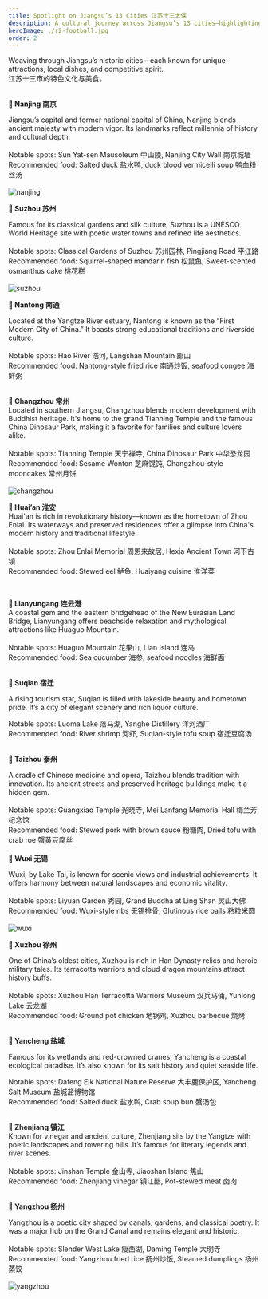 ```yaml
---
title: Spotlight on Jiangsu’s 13 Cities 江苏十三太保
description: A cultural journey across Jiangsu’s 13 cities—highlighting heritage, cuisine, and local rivalry.
heroImage: ./r2-football.jpg
order: 2
---
```

  
Weaving through Jiangsu’s historic cities—each known for unique attractions, local dishes, and competitive spirit. <br>
江苏十三市的特色文化与美食。   <br>
 <br>

**📍 Nanjing 南京**<br>

Jiangsu’s capital and former national capital of China, Nanjing blends ancient majesty with modern vigor. Its landmarks reflect millennia of history and cultural depth.<br>
 <br>
Notable spots: Sun Yat-sen Mausoleum 中山陵, Nanjing City Wall 南京城墙<br>
Recommended food: Salted duck 盐水鸭, duck blood vermicelli soup 鸭血粉丝汤<br>
 <br>
  ![nanjing](./r2-nanjing.jpg)
 <br>

**📍 Suzhou 苏州**<br>

Famous for its classical gardens and silk culture, Suzhou is a UNESCO World Heritage site with poetic water towns and refined life aesthetics.<br>
 <br>
Notable spots: Classical Gardens of Suzhou 苏州园林, Pingjiang Road 平江路 <br>
Recommended food: Squirrel-shaped mandarin fish 松鼠鱼, Sweet-scented osmanthus cake 桃花糕<br>
 <br>
  ![suzhou](./r2-suzhou.jpg)
 <br>

**📍 Nantong 南通**<br>
 
Located at the Yangtze River estuary, Nantong is known as the “First Modern City of China.” It boasts strong educational traditions and riverside culture.<br>
 <br>
Notable spots: Hao River 浩河, Langshan Mountain 郎山<br>
Recommended food: Nantong-style fried rice 南通炒饭, seafood congee 海鲜粥<br>
 <br>

**📍 Changzhou 常州**<br>
Located in southern Jiangsu, Changzhou blends modern development with Buddhist heritage. It's home to the grand Tianning Temple and the famous China Dinosaur Park, making it a favorite for families and culture lovers alike.<br>
 <br>
Notable spots: Tianning Temple 天宁禅寺, China Dinosaur Park 中华恐龙园<br>
Recommended food: Sesame Wonton 芝麻馄饨, Changzhou-style mooncakes 常州月饼<br>
 <br>
  ![changzhou](./r2-changzhou.jpg)
 <br>

**📍 Huai’an 淮安**<br>
Huai'an is rich in revolutionary history—known as the hometown of Zhou Enlai. Its waterways and preserved residences offer a glimpse into China's modern history and traditional lifestyle.<br>
 <br>
Notable spots: Zhou Enlai Memorial 周恩来故居, Hexia Ancient Town 河下古镇<br>
Recommended food: Stewed eel 鲈鱼, Huaiyang cuisine 淮洋菜 <br>

 <br>

**📍 Lianyungang 连云港**<br>
A coastal gem and the eastern bridgehead of the New Eurasian Land Bridge, Lianyungang offers beachside relaxation and mythological attractions like Huaguo Mountain.<br>
 <br>
Notable spots: Huaguo Mountain 花果山, Lian Island 连岛<br>
Recommended food: Sea cucumber 海参, seafood noodles 海鲜面<br>
 <br>

**📍 Suqian 宿迁**<br>
 
A rising tourism star, Suqian is filled with lakeside beauty and hometown pride. It’s a city of elegant scenery and rich liquor culture.<br>

Notable spots: Luoma Lake 落马湖, Yanghe Distillery 洋河酒厂<br>
Recommended food: River shrimp 河虾, Suqian-style tofu soup 宿迁豆腐汤<br>
 <br>


**📍 Taizhou 泰州**<br>

A cradle of Chinese medicine and opera, Taizhou blends tradition with innovation. Its ancient streets and preserved heritage buildings make it a hidden gem.<br>
 <br>
Notable spots: Guangxiao Temple 光晓寺, Mei Lanfang Memorial Hall 梅兰芳纪念馆<br>
Recommended food: Stewed pork with brown sauce 粉糖肉, Dried tofu with crab roe 蟹黄豆腐丝 <br>
 <br>
**📍 Wuxi 无锡**<br>

Wuxi, by Lake Tai, is known for scenic views and industrial achievements. It offers harmony between natural landscapes and economic vitality.<br>
 <br>
Notable spots: Liyuan Garden 秀园, Grand Buddha at Ling Shan 灵山大佛<br>
Recommended food: Wuxi-style ribs 无锡排骨, Glutinous rice balls 粘粒米圆  <br>
 <br>
  ![wuxi](./r2-wuxi.jpg)
 <br>

**📍 Xuzhou 徐州**<br>

One of China’s oldest cities, Xuzhou is rich in Han Dynasty relics and heroic military tales. Its terracotta warriors and cloud dragon mountains attract history buffs.<br>
 <br>
Notable spots: Xuzhou Han Terracotta Warriors Museum 汉兵马俑, Yunlong Lake 云龙湖<br>
Recommended food: Ground pot chicken 地锅鸡, Xuzhou barbecue 烧烤<br>
 <br>
 
**📍 Yancheng 盐城**<br>

Famous for its wetlands and red-crowned cranes, Yancheng is a coastal ecological paradise. It’s also known for its salt history and quiet seaside life.<br>

Notable spots: Dafeng Elk National Nature Reserve 大丰鹿保护区, Yancheng Salt Museum 盐城盐博物馆<br>
Recommended food: Salted duck 盐水鸭, Crab soup bun 蟹汤包<br>
 <br>

**📍 Zhenjiang 镇江**<br>
Known for vinegar and ancient culture, Zhenjiang sits by the Yangtze with poetic landscapes and towering hills. It’s famous for literary legends and river scenes.<br>
 <br>
Notable spots: Jinshan Temple 金山寺, Jiaoshan Island 焦山<br>
Recommended food: Zhenjiang vinegar 镇江醋, Pot-stewed meat 卤肉<br>
 <br>

**📍 Yangzhou 扬州**<br>

Yangzhou is a poetic city shaped by canals, gardens, and classical poetry. It was a major hub on the Grand Canal and remains elegant and historic.<br>
 <br>
Notable spots: Slender West Lake 瘦西湖, Daming Temple 大明寺<br>
Recommended food: Yangzhou fried rice 扬州炒饭, Steamed dumplings 扬州蒸饺<br>
 <br>
 ![yangzhou](./r2-yangzhou.jpg)
 <br>


